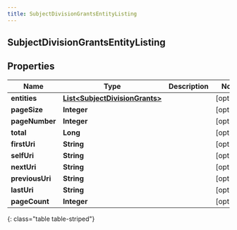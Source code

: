 ```yaml
---
title: SubjectDivisionGrantsEntityListing
---
```


## SubjectDivisionGrantsEntityListing

## Properties

| Name            | Type                                                                                   | Description | Notes      |
| --------------- | -------------------------------------------------------------------------------------- | ----------- | ---------- |
| **entities**    | <!----><!---->[**List&lt;SubjectDivisionGrants&gt;**](SubjectDivisionGrants.md)<!----> |             | [optional] |
| **pageSize**    | <!----><!---->**Integer**<!---->                                                       |             | [optional] |
| **pageNumber**  | <!----><!---->**Integer**<!---->                                                       |             | [optional] |
| **total**       | <!----><!---->**Long**<!---->                                                          |             | [optional] |
| **firstUri**    | <!----><!---->**String**<!---->                                                        |             | [optional] |
| **selfUri**     | <!----><!---->**String**<!---->                                                        |             | [optional] |
| **nextUri**     | <!----><!---->**String**<!---->                                                        |             | [optional] |
| **previousUri** | <!----><!---->**String**<!---->                                                        |             | [optional] |
| **lastUri**     | <!----><!---->**String**<!---->                                                        |             | [optional] |
| **pageCount**   | <!----><!---->**Integer**<!---->                                                       |             | [optional] |

{: class="table table-striped"}

